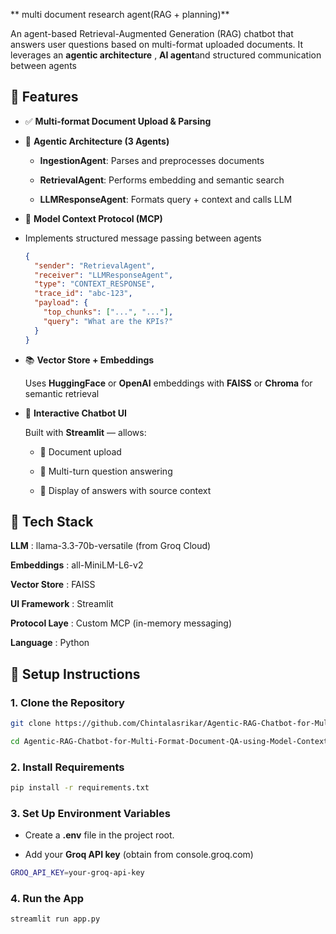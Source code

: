 ** multi document research agent(RAG + planning)**

An agent-based Retrieval-Augmented Generation (RAG) chatbot that answers user questions based on multi-format uploaded documents. It leverages an **agentic architecture** , **AI agent**and structured communication between agents

## 🚀 Features

- ✅ **Multi-format Document Upload & Parsing**

- 🤖 **Agentic Architecture (3 Agents)**

    - **IngestionAgent**: Parses and preprocesses documents
 
    - **RetrievalAgent**: Performs embedding and semantic search
 
    - **LLMResponseAgent**: Formats query + context and calls LLM
 
- 🧩 **Model Context Protocol (MCP)**

- Implements structured message passing between agents  

  ```json
  {
    "sender": "RetrievalAgent",
    "receiver": "LLMResponseAgent",
    "type": "CONTEXT_RESPONSE",
    "trace_id": "abc-123",
    "payload": {
      "top_chunks": ["...", "..."],
      "query": "What are the KPIs?"
    }
  }

- 📚 **Vector Store + Embeddings**

  Uses **HuggingFace** or **OpenAI** embeddings with **FAISS** or **Chroma** for semantic retrieval

- 💬 **Interactive Chatbot UI**

  Built with **Streamlit** — allows:
  
  - 📁 Document upload  

  - 🔁 Multi-turn question answering  

  - 🧾 Display of answers with source context



## 🧰 Tech Stack

**LLM** : llama-3.3-70b-versatile (from Groq Cloud)

**Embeddings** : all-MiniLM-L6-v2

**Vector Store** : FAISS

**UI Framework** : Streamlit

**Protocol Laye** : Custom MCP (in-memory messaging)

**Language** : Python



## 🔧 Setup Instructions

### 1. Clone the Repository

```bash
git clone https://github.com/Chintalasrikar/Agentic-RAG-Chatbot-for-Multi-Format-Document-QA-using-Model-Context-Protocol.git

cd Agentic-RAG-Chatbot-for-Multi-Format-Document-QA-using-Model-Context-Protocol
```

### 2. Install Requirements

```bash
pip install -r requirements.txt
```

### 3. Set Up Environment Variables

- Create a **.env** file in the project root.

- Add your **Groq API key** (obtain from console.groq.com)

```bash
GROQ_API_KEY=your-groq-api-key
```

### 4. Run the App

```bash
streamlit run app.py
```

